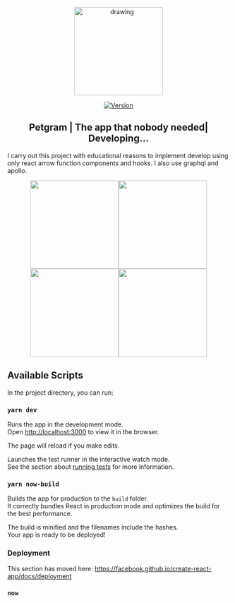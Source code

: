<p align="center"><a href="https://petgram-front-carlosg.carlosgarcia97gr.now.sh/" target="_blank" rel="noopener noreferrer">
<img src="https://i.imgur.com/OqFNwVy.png" alt="drawing" width="200"/></a></p>

<p align="center">
  <a href="https://img.shields.io/npm/v/npm"><img src="https://img.shields.io/npm/v/vue.svg" alt="Version"></a> 
</p>

<h2 align="center">Petgram | The app that nobody needed| Developing...</h2>

I carry out this project with educational reasons to implement develop using only react arrow function components and hooks. I also use graphql and apollo.


<p align="center"><img src="https://i.imgur.com/fmkLaS2.png" width="200" /><img src="https://i.imgur.com/5xHzM1Z.png" width="200" /><img src="https://i.imgur.com/xuZ92Fe.png" width="200" /><img src="https://i.imgur.com/6PfhGLe.png" width="200" /></p>

## Available Scripts

In the project directory, you can run:

### `yarn dev`

Runs the app in the development mode.<br />
Open [http://localhost:3000](http://localhost:3000) to view it in the browser.

The page will reload if you make edits.<br />


Launches the test runner in the interactive watch mode.<br />
See the section about [running tests](https://facebook.github.io/create-react-app/docs/running-tests) for more information.

### `yarn now-build`

Builds the app for production to the `build` folder.<br />
It correctly bundles React in production mode and optimizes the build for the best performance.

The build is minified and the filenames include the hashes.<br />
Your app is ready to be deployed!

### Deployment

This section has moved here: https://facebook.github.io/create-react-app/docs/deployment

### `now`



